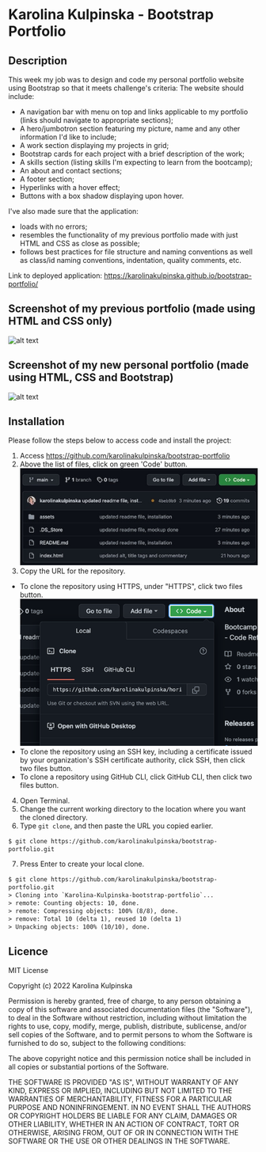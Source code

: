 # Karolina Kulpinska - Bootstrap Portfolio

## Description

This week my job was to design and code my personal portfolio website using Bootstrap so that it meets challenge's criteria:
The website should include:
* A navigation bar with menu on top and links applicable to my portfolio (links should navigate to appropriate sections);
* A hero/jumbotron section featuring my picture, name and any other information I'd like to include;
* A work section displaying my projects in grid;
* Bootstrap cards for each project with a brief description of the work;
* A skills section (listing skills I'm expecting to learn from the bootcamp);
* An about and contact sections;
* A footer section;
* Hyperlinks with a hover effect;
* Buttons with a box shadow displaying upon hover.


I've also made sure that the application:
* loads with no errors;
* resembles the functionality of my previous portfolio made with just HTML and CSS as close as possible;
* follows best practices for file structure and naming conventions as well as class/id naming conventions, indentation, quality comments, etc.

Link to deployed application: https://karolinakulpinska.github.io/bootstrap-portfolio/

## Screenshot of my previous portfolio (made using HTML and CSS only)

![alt text](./assets/images/screenshot-old.jpg)

## Screenshot of my new personal portfolio (made using HTML, CSS and Bootstrap)

![alt text](./assets/images/screenshot-new.jpg)

## Installation

Please follow the steps below to access code and install the project:

1. Access https://github.com/karolinakulpinska/bootstrap-portfolio
2. Above the list of files, click on green 'Code' button. 
![alt text](./assets/images/code-button.jpeg)
3. Copy the URL for the repository.
- To clone the repository using HTTPS, under "HTTPS", click two files button.
![alt text](./assets/images/copy-to-clipboard.png)
- To clone the repository using an SSH key, including a certificate issued by your organization's SSH certificate authority, click SSH, then click two files button.
- To clone a repository using GitHub CLI, click GitHub CLI, then click two files button.
4. Open Terminal.
5. Change the current working directory to the location where you want the cloned directory.
6. Type `git clone`, and then paste the URL you copied earlier.

```
$ git clone https://github.com/karolinakulpinska/bootstrap-portfolio.git

```
7. Press Enter to create your local clone.

```
$ git clone https://github.com/karolinakulpinska/bootstrap-portfolio.git
> Cloning into `Karolina-Kulpinska-bootstrap-portfolio`...
> remote: Counting objects: 10, done.
> remote: Compressing objects: 100% (8/8), done.
> remove: Total 10 (delta 1), reused 10 (delta 1)
> Unpacking objects: 100% (10/10), done.

```

## Licence

MIT License

Copyright (c) 2022 Karolina Kulpinska 

Permission is hereby granted, free of charge, to any person obtaining a copy
of this software and associated documentation files (the "Software"), to deal
in the Software without restriction, including without limitation the rights
to use, copy, modify, merge, publish, distribute, sublicense, and/or sell
copies of the Software, and to permit persons to whom the Software is
furnished to do so, subject to the following conditions:

The above copyright notice and this permission notice shall be included in all
copies or substantial portions of the Software.

THE SOFTWARE IS PROVIDED "AS IS", WITHOUT WARRANTY OF ANY KIND, EXPRESS OR
IMPLIED, INCLUDING BUT NOT LIMITED TO THE WARRANTIES OF MERCHANTABILITY,
FITNESS FOR A PARTICULAR PURPOSE AND NONINFRINGEMENT. IN NO EVENT SHALL THE
AUTHORS OR COPYRIGHT HOLDERS BE LIABLE FOR ANY CLAIM, DAMAGES OR OTHER
LIABILITY, WHETHER IN AN ACTION OF CONTRACT, TORT OR OTHERWISE, ARISING FROM,
OUT OF OR IN CONNECTION WITH THE SOFTWARE OR THE USE OR OTHER DEALINGS IN THE
SOFTWARE.

